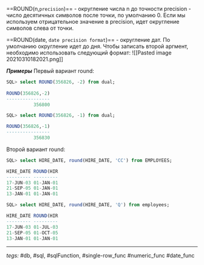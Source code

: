 ==ROUND(n,`precision`)== - округление числа n до точности precision - число десятичных символов после точки, по умолчанию 0.
Если мы используем отрицательное значение в precision, идет округление символов слева от точки.

==ROUND(date, `date precision format`)== - округление дат. По умолчанию округление идет до дня. Чтобы записать второй аргмент, необходимо использовать следующий формат:
![[Pasted image 20210310182021.png]]

***Примеры***
Первый вариант round:
```sql
SQL> select ROUND(356826, -2) from dual;
 
ROUND(356826,-2)
----------------
          356800

SQL> select ROUND(356826, -1) from dual;

ROUND(356826,-1)
----------------
          356830
```

Второй вариант round:
```sql
SQL> select HIRE_DATE, round(HIRE_DATE, 'CC') from EMPLOYEES;

HIRE_DATE ROUND(HIR
--------- ---------
17-JUN-03 01-JAN-01
21-SEP-05 01-JAN-01
13-JAN-01 01-JAN-01

SQL> select HIRE_DATE, round(HIRE_DATE, 'Q') from employees;

HIRE_DATE ROUND(HIR
--------- ---------
17-JUN-03 01-JUL-03
21-SEP-05 01-OCT-05
13-JAN-01 01-JAN-01
```

---
*tegs:* #db, #sql, #sqlFunction, #single-row_func  #numeric_func #date_func  
